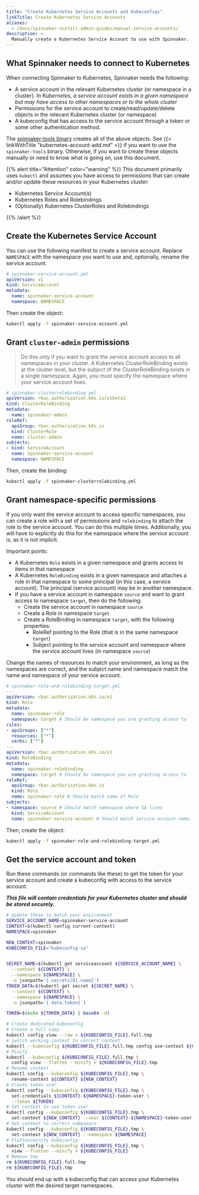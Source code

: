 ```yaml
---
title: "Create Kubernetes Service Accounts and Kubeconfigs"
linkTitle: Create Kubernetes Service Accounts
aliases:
  - /docs/spinnaker-install-admin-guides/manual-service-accounts/
description: >
  Manually create a Kubernetes Service Account to use with Spinnaker.
---
```


## What Spinnaker needs to connect to Kubernetes

When connecting Spinnaker to Kubernetes, Spinnaker needs the following:

* A service account in the relevant Kubernetes cluster (or namespace in a cluster).  *In Kubernetes, a service account exists in a given namespace but may have access to other namespaces or to the whole cluster*
* Permissions for the service account to create/read/update/delete objects in the relevant Kubernetes cluster (or namespace)
* A kubeconfig that has access to the service account through a token or some other authentication method.

The [spinnaker-tools binary](https://github.com/armory/spinnaker-tools) creates all of the above objects. See {{< linkWithTitle "kubernetes-account-add.md" >}} if you want to use the `spinnaker-tools` binary. Otherwise, if you want to create these objects manually or need to know what is going on, use this document.

{{% alert title="Attention" color="warning" %}}
This document primarily uses `kubectl` and assumes you have access to permissions that can create and/or update these resources in your Kubernetes cluster:

- Kubernetes Service Account(s)
- Kubernetes Roles and Rolebindings
- (Optionally) Kubernetes ClusterRoles and Rolebindings

{{% /alert %}}

## Create the Kubernetes Service Account

You can use the following manifest to create a service account. Replace `NAMESPACE` with the namespace you want to use and, optionally, rename the service account.

```yml
# spinnaker-service-account.yml
apiVersion: v1
kind: ServiceAccount
metadata:
  name: spinnaker-service-account
  namespace: NAMESPACE
```

Then create the object:

```bash
kubectl apply -f spinnaker-service-account.yml
```

## Grant `cluster-admin` permissions

>Do this only if you want to grant the service account access to all namespaces in your cluster. A Kubernetes ClusterRoleBinding exists at the cluster level, but the *subject* of the ClusterRoleBinding exists in a single namespace. Again, you *must* specify the namespace where your service account lives.

```yml
# spinnaker-clusterrolebinding.yml
apiVersion: rbac.authorization.k8s.io/v1beta1
kind: ClusterRoleBinding
metadata:
  name: spinnaker-admin
roleRef:
  apiGroup: rbac.authorization.k8s.io
  kind: ClusterRole
  name: cluster-admin
subjects:
- kind: ServiceAccount
  name: spinnaker-service-account
  namespace: NAMESPACE
```

Then, create the binding:

```bash
kubectl apply -f spinnaker-clusterrolebinding.yml
```

## Grant namespace-specific permissions

If you only want the service account to access specific namespaces, you can create a role with a set of permissions and `rolebinding` to attach the role to the service account.  You can do this multiple times.  Additionally, you will   have to explicitly do this for the namespace where the service account is, as it is not implicit.

Important points:

* A Kubernetes `Role` exists in a given namespace and grants access to items in that namespace
* A Kubernetes `RoleBinding` exists in a given namespace and attaches a role in that namespace to some principal (in this case, a service account).  The principal (service account) may be in another namespace.
* If you have a service account in namespace `source` and want to grant access to namespace `target`, then do the following:
  * Create the service account in namespace `source`
  * Create a Role in namespace `target`
  * Create a RoleBinding in namespace `target`, with the following properties:
    * RoleRef pointing to the Role (that is in the same namespace `target`)
    * Subject pointing to the service account and namespace where the service account lives (in namespace `source`)

Change the names of resources to match your environment, as long as the namespaces are correct, and the subject name and namespace match the name and namespace of your service account.

```yml
# spinnaker-role-and-rolebinding-target.yml
---
apiVersion: rbac.authorization.k8s.io/v1
kind: Role
metadata:
  name: spinnaker-role
  namespace: target # Should be namespace you are granting access to
rules:
- apiGroups: ["*"]
  resources: ["*"]
  verbs: ["*"]
---
apiVersion: rbac.authorization.k8s.io/v1
kind: RoleBinding
metadata:
  name: spinnaker-rolebinding
  namespace: target # Should be namespace you are granting access to
roleRef:
  apiGroup: rbac.authorization.k8s.io
  kind: Role
  name: spinnaker-role # Should match name of Role
subjects:
- namespace: source # Should match namespace where SA lives
  kind: ServiceAccount
  name: spinnaker-service-account # Should match service account name, above
```

Then, create the object:

```bash
kubectl apply -f spinnaker-role-and-rolebinding-target.yml
```

## Get the service account and token

Run these commands (or commands like these) to get the token for your service account and create a kubeconfig with access to the service account.

**_This file will contain credentials for your Kubernetes cluster and should be stored securely._**

```bash
# Update these to match your environment
SERVICE_ACCOUNT_NAME=spinnaker-service-account
CONTEXT=$(kubectl config current-context)
NAMESPACE=spinnaker

NEW_CONTEXT=spinnaker
KUBECONFIG_FILE="kubeconfig-sa"


SECRET_NAME=$(kubectl get serviceaccount ${SERVICE_ACCOUNT_NAME} \
  --context ${CONTEXT} \
  --namespace ${NAMESPACE} \
  -o jsonpath='{.secrets[0].name}')
TOKEN_DATA=$(kubectl get secret ${SECRET_NAME} \
  --context ${CONTEXT} \
  --namespace ${NAMESPACE} \
  -o jsonpath='{.data.token}')

TOKEN=$(echo ${TOKEN_DATA} | base64 -d)

# Create dedicated kubeconfig
# Create a full copy
kubectl config view --raw > ${KUBECONFIG_FILE}.full.tmp
# Switch working context to correct context
kubectl --kubeconfig ${KUBECONFIG_FILE}.full.tmp config use-context ${CONTEXT}
# Minify
kubectl --kubeconfig ${KUBECONFIG_FILE}.full.tmp \
  config view --flatten --minify > ${KUBECONFIG_FILE}.tmp
# Rename context
kubectl config --kubeconfig ${KUBECONFIG_FILE}.tmp \
  rename-context ${CONTEXT} ${NEW_CONTEXT}
# Create token user
kubectl config --kubeconfig ${KUBECONFIG_FILE}.tmp \
  set-credentials ${CONTEXT}-${NAMESPACE}-token-user \
  --token ${TOKEN}
# Set context to use token user
kubectl config --kubeconfig ${KUBECONFIG_FILE}.tmp \
  set-context ${NEW_CONTEXT} --user ${CONTEXT}-${NAMESPACE}-token-user
# Set context to correct namespace
kubectl config --kubeconfig ${KUBECONFIG_FILE}.tmp \
  set-context ${NEW_CONTEXT} --namespace ${NAMESPACE}
# Flatten/minify kubeconfig
kubectl config --kubeconfig ${KUBECONFIG_FILE}.tmp \
  view --flatten --minify > ${KUBECONFIG_FILE}
# Remove tmp
rm ${KUBECONFIG_FILE}.full.tmp
rm ${KUBECONFIG_FILE}.tmp
```

You should end up with a kubeconfig that can access your Kubernetes cluster with the desired target namespaces.
